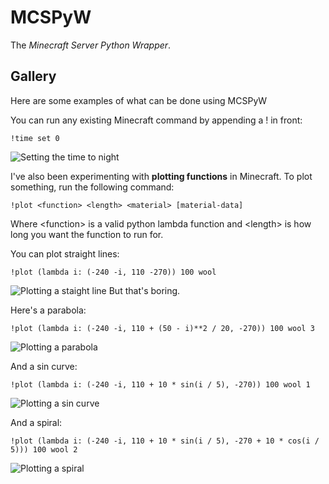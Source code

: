 # MCSPyW

The _Minecraft Server Python Wrapper_.

## Gallery
Here are some examples of what can be done using MCSPyW

You can run any existing Minecraft command by appending a ! in front:

    !time set 0
![Setting the time to night](http://i.imgur.com/qZ8sIaH.png)

I've also been experimenting with **plotting functions** in Minecraft.
To plot something, run the following command:

    !plot <function> <length> <material> [material-data]
Where \<function> is a valid python lambda function and \<length> is how long you want the function to run for.

You can plot straight lines:

    !plot (lambda i: (-240 -i, 110 -270)) 100 wool
![Plotting a staight line](http://i.imgur.com/BPJRguN.png)
But that's boring.

Here's a parabola:

    !plot (lambda i: (-240 -i, 110 + (50 - i)**2 / 20, -270)) 100 wool 3
![Plotting a  parabola](http://i.imgur.com/DwtGSBM.png)

And a sin curve:

    !plot (lambda i: (-240 -i, 110 + 10 * sin(i / 5), -270)) 100 wool 1
![Plotting a sin curve](http://i.imgur.com/biixx7F.png)

And a spiral:

    !plot (lambda i: (-240 -i, 110 + 10 * sin(i / 5), -270 + 10 * cos(i / 5))) 100 wool 2
![Plotting a spiral](http://i.imgur.com/o9eclmB.png)
